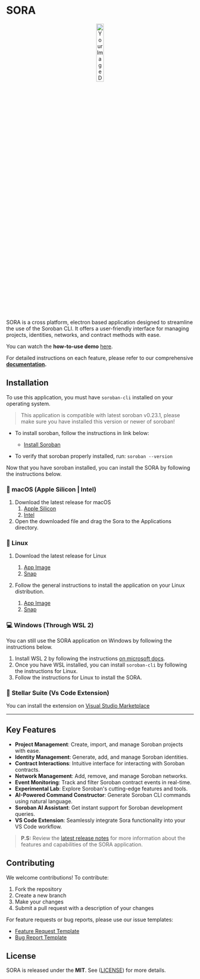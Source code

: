 # SORA

<p align="center">
  <img src="https://github.com/tolgayayci/sora/assets/37740842/5b644571-e581-4126-b87c-005e43be89ca" alt="Your Image Description" style="width: 20%;">
</p>

SORA is a cross platform, electron based application designed to streamline the use of the Soroban CLI. It offers a user-friendly interface for managing projects, identities, networks, and contract methods with ease.

You can watch the **how-to-use demo** [here](https://drive.google.com/file/d/1qHP7ZM4MlGhPxSExTLoUOV9m_2jbDKet/view?usp=drive_link).

For detailed instructions on each feature, please refer to our comprehensive **[documentation](https://github.com/tolgayayci/sora/docs).**

## Installation

To use this application, you must have `soroban-cli` installed on your operating system. 

> This application is compatible with latest soroban v0.23.1, please make sure you have installed this version or newer of soroban!

- To install soroban, follow the instructions in link below:
  - [Install Soroban](https://soroban.stellar.org/docs/getting-started/setup)

- To verify that soroban properly installed, run:
```soroban --version```

Now that you have soroban installed, you can install the SORA by following the instructions below.

###  macOS (Apple Silicon | Intel)

1. Download the latest release for macOS 
   1. [Apple Silicon](https://github.com/tolgayayci/sora/releases/download/v0.2.0/sora-0.2.0-arm64.dmg)
   2. [Intel](https://github.com/tolgayayci/sora/releases/download/v0.2.0/sora-0.2.0-universal.dmg)
2. Open the downloaded file and drag the Sora to the Applications directory.

### 🐧 Linux

1. Download the latest release for Linux 
   1. [App Image](https://github.com/tolgayayci/sora/releases/download/v0.2.0/sora-0.2.0.AppImage)
   2. [Snap](https://github.com/tolgayayci/sora/releases/download/v0.2.0/sora_0.2.0_amd64.snap)

2. Follow the general instructions to install the application on your Linux distribution.
   1. [App Image](https://docs.appimage.org/introduction/quickstart.html#ref-quickstart)
   2. [Snap](https://snapcraft.io/docs/installing-snapd)

### 💻 Windows (Through WSL 2)

You can still use the SORA application on Windows by following the instructions below.

1. Install WSL 2 by following the instructions [on microsoft docs](https://learn.microsoft.com/en-us/windows/wsl/install).
2. Once you have WSL installed, you can install `soroban-cli` by following the instructions for Linux. 
3. Follow the instructions for Linux to install the SORA.

### :small_blue_diamond: **Stellar Suite (Vs Code Extension)**

You can install the extension on [Visual Studio Marketplace](https://marketplace.visualstudio.com/items?itemName=tolgayayci.stellar-suite)

---

## Key Features

- **Project Management**: Create, import, and manage Soroban projects with ease.
- **Identity Management**: Generate, add, and manage Soroban identities.
- **Contract Interactions**: Intuitive interface for interacting with Soroban contracts.
- **Network Management**: Add, remove, and manage Soroban networks.
- **Event Monitoring**: Track and filter Soroban contract events in real-time.
- **Experimental Lab**: Explore Soroban's cutting-edge features and tools.
- **AI-Powered Command Constructor**: Generate Soroban CLI commands using natural language.
- **Soroban AI Assistant**: Get instant support for Soroban development queries.
- **VS Code Extension**: Seamlessly integrate Sora functionality into your VS Code workflow.

> **P.S:** Review the [latest release notes](https://github.com/tolgayayci/sora/releases/tag/v0.2.0) for more information about the features and capabilities of the SORA application.

## Contributing

We welcome contributions! To contribute:

1. Fork the repository
2. Create a new branch
3. Make your changes
4. Submit a pull request with a description of your changes

For feature requests or bug reports, please use our issue templates:
- [Feature Request Template](https://github.com/tolgayayci/sora/issues/new?assignees=tolgayayci&labels=enhancement&projects=&template=feature_request.md&title=%5BFEAT%5D)
- [Bug Report Template](https://github.com/tolgayayci/sora/issues/new?assignees=tolgayayci&labels=bug&projects=&template=bug_report.md&title=%5BBUG%5D)
  
## License

SORA is released under the **MIT**. See ([LICENSE](https://github.com/tolgayayci/soroban-cli-gui/blob/main/LICENSE)) for more details.
